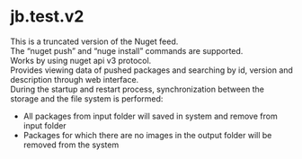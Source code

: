 # jb.test.v2
This is a truncated version of the Nuget feed.  
The “nuget push” and “nuge install” commands are supported.  
Works by using nuget api v3 protocol.  
Provides viewing data of pushed packages and searching by id, version and description through web interface.  
During the startup and restart process, synchronization between the storage and the file system is performed:  
* All packages from input folder will saved in system and remove from input folder  
* Packages for which there are no images in the output folder will be removed from the system  
